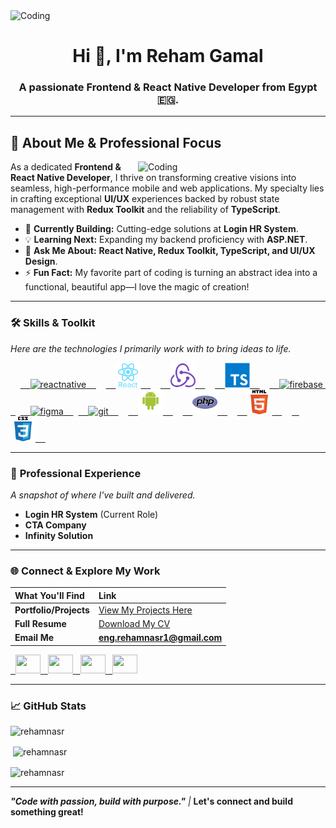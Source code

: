 <img alt="Coding" width="100%" height="400" src="https://www.technoloader.com/blog/wp-content/uploads/2020/01/Hire-React-Native.gif"/>

<h1 align="center">Hi 👋, I'm Reham Gamal</h1>
<h3 align="center">A passionate Frontend & React Native Developer from Egypt 🇪🇬.</h3>

---

## 🚀 **About Me & Professional Focus**

<img alt="Coding" width="300" align="right" src="https://mir-s3-cdn-cf.behance.net/project_modules/disp/601014116770475.6068beff4640a.gif"/>

As a dedicated **Frontend & React Native Developer**, I thrive on transforming creative visions into seamless, high-performance mobile and web applications. My specialty lies in crafting exceptional **UI/UX** experiences backed by robust state management with **Redux Toolkit** and the reliability of **TypeScript**.

- 🔭 **Currently Building:** Cutting-edge solutions at **Login HR System**.
- 💡 **Learning Next:** Expanding my backend proficiency with **ASP.NET**.
- 💬 **Ask Me About:** **React Native, Redux Toolkit, TypeScript, and UI/UX Design**.
- ⚡ **Fun Fact:** My favorite part of coding is turning an abstract idea into a functional, beautiful app—I love the magic of creation!

---

### 🛠️ **Skills & Toolkit**
*Here are the technologies I primarily work with to bring ideas to life.*

<p align="left"> 
  <a href="https://reactnative.dev/" target="_blank" rel="noreferrer">
    <img src="https://reactnative.dev/img/header_logo.svg" alt="reactnative" width="40" height="40"/> 
  </a> 
  <a href="https://reactjs.org/" target="_blank" rel="noreferrer">
    <img src="https://raw.githubusercontent.com/devicons/devicon/master/icons/react/react-original-wordmark.svg" alt="react" width="40" height="40"/> 
  </a> 
  <a href="https://redux.js.org" target="_blank" rel="noreferrer">
    <img src="https://raw.githubusercontent.com/devicons/devicon/master/icons/redux/redux-original.svg" alt="redux" width="40" height="40"/> 
  </a> 
  <a href="https://www.typescriptlang.org/" target="_blank" rel="noreferrer">
    <img src="https://raw.githubusercontent.com/devicons/devicon/master/icons/typescript/typescript-original.svg" alt="typescript" width="40" height="40"/> 
  </a> 
  <a href="https://firebase.google.com/" target="_blank" rel="noreferrer">
    <img src="https://www.vectorlogo.zone/logos/firebase/firebase-icon.svg" alt="firebase" width="40" height="40"/> 
  </a>
  <a href="https://www.figma.com/" target="_blank" rel="noreferrer">
    <img src="https://www.vectorlogo.zone/logos/figma/figma-icon.svg" alt="figma" width="40" height="40"/> 
  </a>
  <a href="https://git-scm.com/" target="_blank" rel="noreferrer">
    <img src="https://www.vectorlogo.zone/logos/git-scm/git-scm-icon.svg" alt="git" width="40" height="40"/> 
  </a> 
  <a href="https://developer.android.com" target="_blank" rel="noreferrer">
    <img src="https://raw.githubusercontent.com/devicons/devicon/master/icons/android/android-original-wordmark.svg" alt="android" width="40" height="40"/> 
  </a> 
  <a href="https://www.php.net" target="_blank" rel="noreferrer">
    <img src="https://raw.githubusercontent.com/devicons/devicon/master/icons/php/php-original.svg" alt="php" width="40" height="40"/> 
  </a> 
  <a href="https://www.w3.org/html/" target="_blank" rel="noreferrer">
    <img src="https://raw.githubusercontent.com/devicons/devicon/master/icons/html5/html5-original-wordmark.svg" alt="html5" width="40" height="40"/> 
  </a> 
  <a href="https://www.w3schools.com/css/" target="_blank" rel="noreferrer">
    <img src="https://raw.githubusercontent.com/devicons/devicon/master/icons/css3/css3-original-wordmark.svg" alt="css3" width="40" height="40"/> 
  </a> 
</p>

---

### 💼 **Professional Experience**
*A snapshot of where I've built and delivered.*

- **Login HR System** (Current Role)
- **CTA Company**
- **Infinity Solution**

---

### 🌐 **Connect & Explore My Work**

| What You'll Find | Link |
| :--- | :--- |
| **Portfolio/Projects** | [View My Projects Here](https://drive.google.com/file/d/1OvGSvihyussOLVJKuYfBpLHsOXNtut8W/view?usp=share_link) |
| **Full Resume** | [Download My CV](https://drive.google.com/file/d/1wM6eZ35715HAEb1oNyELkxhtq20oeYuS/view?usp=sharing) |
| **Email Me** | **eng.rehamnasr1@gmail.com** |

<p align="left">
<a href="https://linkedin.com/in/reham-nasr" target="_blank">
  <img src="https://raw.githubusercontent.com/rahuldkjain/github-profile-readme-generator/master/src/images/icons/Social/linked-in-alt.svg" height="30" width="40" />
</a>
<a href="https://www.facebook.com/reham.gamal.407794/" target="_blank">
  <img src="https://raw.githubusercontent.com/rahuldkjain/github-profile-readme-generator/master/src/images/icons/Social/facebook.svg" height="30" width="40" />
</a>
<a href="https://www.behance.net/rehamnasr1" target="_blank">
  <img src="https://raw.githubusercontent.com/rahuldkjain/github-profile-readme-generator/master/src/images/icons/Social/behance.svg" height="30" width="40" />
</a>
<a href="https://www.youtube.com/@semicolon9252" target="_blank">
  <img src="https://raw.githubusercontent.com/rahuldkjain/github-profile-readme-generator/master/src/images/icons/Social/youtube.svg" height="30" width="40" />
</a>
</p>

---

### 📈 **GitHub Stats**

<p>
  <img align="left" src="https://github-readme-stats.vercel.app/api/top-langs?username=rehamnasr&show_icons=true&locale=en&layout=compact" alt="rehamnasr" />
</p>

<p>&nbsp;<img align="center" src="https://github-readme-stats.vercel.app/api?username=rehamnasr&show_icons=true&locale=en" alt="rehamnasr" /></p>

<p><img align="center" src="https://github-readme-streak-stats.herokuapp.com/?user=rehamnasr&" alt="rehamnasr" /></p>

---

***"Code with passion, build with purpose."*** *|* **Let's connect and build something great!**
